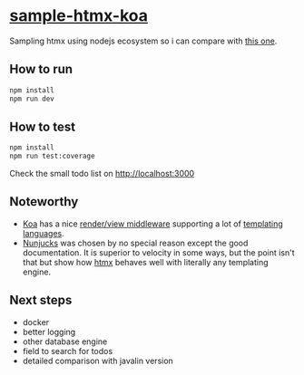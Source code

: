 # [sample-htmx-koa][repo]

Sampling htmx using nodejs ecosystem so i can compare with [this one][other].

## How to run

```bash
npm install
npm run dev
```

## How to test

```bash
npm install
npm run test:coverage
```

Check the small todo list on <http://localhost:3000>

## Noteworthy

- [Koa][koa] has a nice [render/view middleware][koa-view] supporting a lot of
  [templating languages][temp-langs].
- [Nunjucks][njk] was chosen by no special reason except the good documentation.
  It is superior to velocity in some ways, but the point isn't that but show how
  [htmx][htmx] behaves well with literally any templating engine.

## Next steps

- docker
- better logging
- other database engine
- field to search for todos
- detailed comparison with javalin version

[repo]: https://github.com/sombriks/sample-htmx-koa
[other]: https://github.com/sombriks/sample-htmx-javalin
[koa]: https://koajs.com/
[koa-view]: https://github.com/ladjs/koa-views
[temp-langs]: https://github.com/tj/consolidate.js#supported-template-engines
[njk]: https://mozilla.github.io/nunjucks/getting-started.html
[htmx]: https://htmx.org
